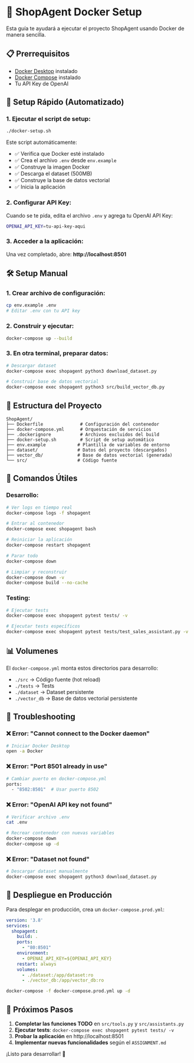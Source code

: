 # 🐳 ShopAgent Docker Setup

Esta guía te ayudará a ejecutar el proyecto ShopAgent usando Docker de manera sencilla.

## 📋 Prerrequisitos

- [Docker Desktop](https://www.docker.com/products/docker-desktop) instalado
- [Docker Compose](https://docs.docker.com/compose/install/) instalado
- Tu API Key de OpenAI

## 🚀 Setup Rápido (Automatizado)

### 1. Ejecutar el script de setup:
```bash
./docker-setup.sh
```

Este script automáticamente:
- ✅ Verifica que Docker esté instalado
- ✅ Crea el archivo `.env` desde `env.example`
- ✅ Construye la imagen Docker
- ✅ Descarga el dataset (500MB)
- ✅ Construye la base de datos vectorial
- ✅ Inicia la aplicación

### 2. Configurar API Key:
Cuando se te pida, edita el archivo `.env` y agrega tu OpenAI API Key:
```bash
OPENAI_API_KEY=tu-api-key-aqui
```

### 3. Acceder a la aplicación:
Una vez completado, abre: **http://localhost:8501**

## 🛠️ Setup Manual

### 1. Crear archivo de configuración:
```bash
cp env.example .env
# Editar .env con tu API key
```

### 2. Construir y ejecutar:
```bash
docker-compose up --build
```

### 3. En otra terminal, preparar datos:
```bash
# Descargar dataset
docker-compose exec shopagent python3 download_dataset.py

# Construir base de datos vectorial
docker-compose exec shopagent python3 src/build_vector_db.py
```

## 📁 Estructura del Proyecto

```
ShopAgent/
├── Dockerfile              # Configuración del contenedor
├── docker-compose.yml      # Orquestación de servicios
├── .dockerignore           # Archivos excluidos del build
├── docker-setup.sh         # Script de setup automático
├── env.example            # Plantilla de variables de entorno
├── dataset/               # Datos del proyecto (descargados)
├── vector_db/             # Base de datos vectorial (generada)
└── src/                   # Código fuente
```

## 🔧 Comandos Útiles

### Desarrollo:
```bash
# Ver logs en tiempo real
docker-compose logs -f shopagent

# Entrar al contenedor
docker-compose exec shopagent bash

# Reiniciar la aplicación
docker-compose restart shopagent

# Parar todo
docker-compose down

# Limpiar y reconstruir
docker-compose down -v
docker-compose build --no-cache
```

### Testing:
```bash
# Ejecutar tests
docker-compose exec shopagent pytest tests/ -v

# Ejecutar tests específicos
docker-compose exec shopagent pytest tests/test_sales_assistant.py -v
```

## 📊 Volumenes

El `docker-compose.yml` monta estos directorios para desarrollo:
- `./src` → Código fuente (hot reload)
- `./tests` → Tests
- `./dataset` → Dataset persistente
- `./vector_db` → Base de datos vectorial persistente

## 🐞 Troubleshooting

### ❌ Error: "Cannot connect to the Docker daemon"
```bash
# Iniciar Docker Desktop
open -a Docker
```

### ❌ Error: "Port 8501 already in use"
```bash
# Cambiar puerto en docker-compose.yml
ports:
  - "8502:8501"  # Usar puerto 8502
```

### ❌ Error: "OpenAI API key not found"
```bash
# Verificar archivo .env
cat .env

# Recrear contenedor con nuevas variables
docker-compose down
docker-compose up -d
```

### ❌ Error: "Dataset not found"
```bash
# Descargar dataset manualmente
docker-compose exec shopagent python3 download_dataset.py
```

## 🚢 Despliegue en Producción

Para desplegar en producción, crea un `docker-compose.prod.yml`:

```yaml
version: '3.8'
services:
  shopagent:
    build: .
    ports:
      - "80:8501"
    environment:
      - OPENAI_API_KEY=${OPENAI_API_KEY}
    restart: always
    volumes:
      - ./dataset:/app/dataset:ro
      - ./vector_db:/app/vector_db:ro
```

```bash
docker-compose -f docker-compose.prod.yml up -d
```

## 🎯 Próximos Pasos

1. **Completar las funciones TODO** en `src/tools.py` y `src/assistants.py`
2. **Ejecutar tests**: `docker-compose exec shopagent pytest tests/ -v`
3. **Probar la aplicación** en http://localhost:8501
4. **Implementar nuevas funcionalidades** según el `ASSIGNMENT.md`

¡Listo para desarrollar! 🚀 